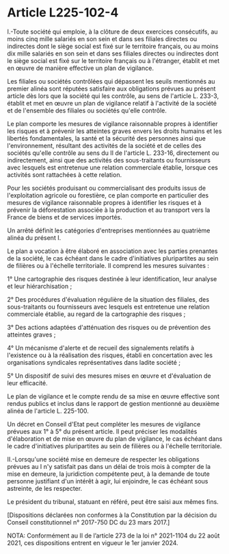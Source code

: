 # Article L225-102-4

I.-Toute société qui emploie, à la clôture de deux exercices consécutifs, au moins cinq mille salariés en son sein et dans ses filiales directes ou indirectes dont le siège social est fixé sur le territoire français, ou au moins dix mille salariés en son sein et dans ses filiales directes ou indirectes dont le siège social est fixé sur le territoire français ou à l'étranger, établit et met en œuvre de manière effective un plan de vigilance.

Les filiales ou sociétés contrôlées qui dépassent les seuils mentionnés au premier alinéa sont réputées satisfaire aux obligations prévues au présent article dès lors que la société qui les contrôle, au sens de l'article L. 233-3, établit et met en œuvre un plan de vigilance relatif à l'activité de la société et de l'ensemble des filiales ou sociétés qu'elle contrôle.

Le plan comporte les mesures de vigilance raisonnable propres à identifier les risques et à prévenir les atteintes graves envers les droits humains et les libertés fondamentales, la santé et la sécurité des personnes ainsi que l'environnement, résultant des activités de la société et de celles des sociétés qu'elle contrôle au sens du II de l'article L. 233-16, directement ou indirectement, ainsi que des activités des sous-traitants ou fournisseurs avec lesquels est entretenue une relation commerciale établie, lorsque ces activités sont rattachées à cette relation.

Pour les sociétés produisant ou commercialisant des produits issus de l'exploitation agricole ou forestière, ce plan comporte en particulier des mesures de vigilance raisonnable propres à identifier les risques et à prévenir la déforestation associée à la production et au transport vers la France de biens et de services importés.

Un arrêté définit les catégories d'entreprises mentionnées au quatrième alinéa du présent I.

Le plan a vocation à être élaboré en association avec les parties prenantes de la société, le cas échéant dans le cadre d'initiatives pluripartites au sein de filières ou à l'échelle territoriale. Il comprend les mesures suivantes :

1° Une cartographie des risques destinée à leur identification, leur analyse et leur hiérarchisation ;

2° Des procédures d'évaluation régulière de la situation des filiales, des sous-traitants ou fournisseurs avec lesquels est entretenue une relation commerciale établie, au regard de la cartographie des risques ;

3° Des actions adaptées d'atténuation des risques ou de prévention des atteintes graves ;

4° Un mécanisme d'alerte et de recueil des signalements relatifs à l'existence ou à la réalisation des risques, établi en concertation avec les organisations syndicales représentatives dans ladite société ;

5° Un dispositif de suivi des mesures mises en œuvre et d'évaluation de leur efficacité.

Le plan de vigilance et le compte rendu de sa mise en œuvre effective sont rendus publics et inclus dans le rapport de gestion mentionné au deuxième alinéa de l'article L. 225-100.

Un décret en Conseil d'Etat peut compléter les mesures de vigilance prévues aux 1° à 5° du présent article. Il peut préciser les modalités d'élaboration et de mise en œuvre du plan de vigilance, le cas échéant dans le cadre d'initiatives pluripartites au sein de filières ou à l'échelle territoriale.

II.-Lorsqu'une société mise en demeure de respecter les obligations prévues au I n'y satisfait pas dans un délai de trois mois à compter de la mise en demeure, la juridiction compétente peut, à la demande de toute personne justifiant d'un intérêt à agir, lui enjoindre, le cas échéant sous astreinte, de les respecter.

Le président du tribunal, statuant en référé, peut être saisi aux mêmes fins.

\[Dispositions déclarées non conformes à la Constitution par la décision du Conseil constitutionnel n° 2017-750 DC du 23 mars 2017.\]

NOTA:
Conformément au II de l’article 273 de la loi n° 2021-1104 du 22 août 2021, ces dispositions entrent en vigueur le 1er janvier 2024.
